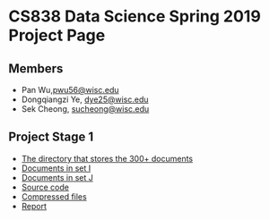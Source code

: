 # CS838 Data Science Spring 2019 Project Page

## Members
- Pan Wu,pwu56@wisc.edu
- Dongqiangzi Ye, dye25@wisc.edu
- Sek Cheong, sucheong@wisc.edu

## Project Stage 1
 - [The directory that stores the 300+ documents](https://github.com/sekcheong/cs838_2019/tree/master/stage_1/data/txt)
 - [Documents in set I](https://github.com/sekcheong/cs838_2019/tree/master/stage_1/data/I)
 - [Documents in set J](https://github.com/sekcheong/cs838_2019/tree/master/stage_1/data/J)
 - [Source code](https://github.com/sekcheong/cs838_2019/tree/master/stage_1/src)
 - [Compressed files](https://github.com/sekcheong/cs838_2019/releases/download/stage1/stage_1.zip)
 - [Report](https://github.com/sekcheong/cs838_2019/blob/master/stage_1/report.pdf) 
